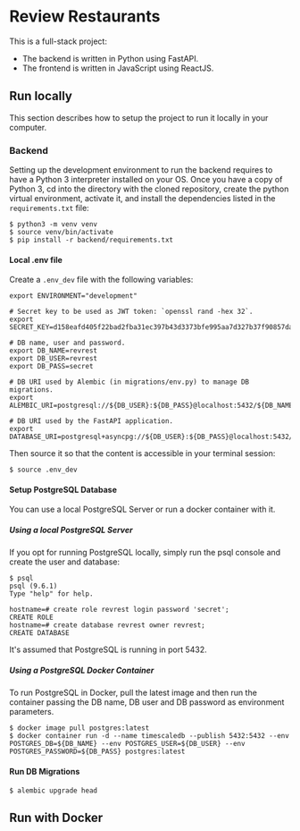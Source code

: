# Review Restaurants

This is a full-stack project:
 * The backend is written in Python using FastAPI.
 * The frontend is written in JavaScript using ReactJS.


## Run locally

This section describes how to setup the project to run it locally in your computer.

### Backend

Setting up the development environment to run the backend requires to have a Python 3 interpreter installed on your OS. Once you have a copy of Python 3, cd into the directory with the cloned repository, create the python virtual environment, activate it, and install the dependencies listed in the `requirements.txt` file:

    $ python3 -m venv venv
    $ source venv/bin/activate
    $ pip install -r backend/requirements.txt

#### Local .env file

Create a `.env_dev` file with the following variables:

    export ENVIRONMENT="development"

    # Secret key to be used as JWT token: `openssl rand -hex 32`.
    export SECRET_KEY=d158eafd405f22bad2fba31ec397b43d3373bfe995aa7d327b37f90857da7b01

    # DB name, user and password.
    export DB_NAME=revrest
    export DB_USER=revrest
    export DB_PASS=secret

    # DB URI used by Alembic (in migrations/env.py) to manage DB migrations.
    export ALEMBIC_URI=postgresql://${DB_USER}:${DB_PASS}@localhost:5432/${DB_NAME}

    # DB URI used by the FastAPI application.
    export DATABASE_URI=postgresql+asyncpg://${DB_USER}:${DB_PASS}@localhost:5432/${DB_NAME}

Then source it so that the content is accessible in your terminal session:

    $ source .env_dev


#### Setup PostgreSQL Database

You can use a local PostgreSQL Server or run a docker container with it.

##### Using a local PostgreSQL Server

If you opt for running PostgreSQL locally, simply run the psql console and create the user and database:

    $ psql
    psql (9.6.1)
    Type "help" for help.

    hostname=# create role revrest login password 'secret';
    CREATE ROLE
    hostname=# create database revrest owner revrest;
    CREATE DATABASE

It's assumed that PostgreSQL is running in port 5432.

##### Using a PostgreSQL Docker Container

To run PostgreSQL in Docker, pull the latest image and then run the container passing the DB name, DB user and DB password as environment parameters.

    $ docker image pull postgres:latest
    $ docker container run -d --name timescaledb --publish 5432:5432 --env POSTGRES_DB=${DB_NAME} --env POSTGRES_USER=${DB_USER} --env POSTGRES_PASSWORD=${DB_PASS} postgres:latest


#### Run DB Migrations

    $ alembic upgrade head


## Run with Docker
